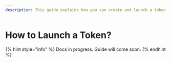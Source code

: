 ```yaml
---
description: This guide explains how you can create and launch a token on PADSwap.
---
```


# How to Launch a Token?

{% hint style="info" %}
Docs in progress. Guide will come soon.
{% endhint %}
